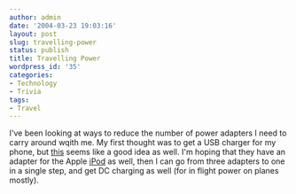 ```yaml
---
author: admin
date: '2004-03-23 19:03:16'
layout: post
slug: travelling-power
status: publish
title: Travelling Power
wordpress_id: '35'
categories:
- Technology
- Trivia
tags:
- Travel
---
```


I've been looking at ways to reduce the number of power adapters I need
to carry around wqith me. My first thought was to get a USB charger for
my phone, but [this](http://www.igo.com) seems like a good idea as well.
I'm hoping that they have an adapter for the Apple
[iPod](http://www.apple.com/ipod) as well, then I can go from three
adapters to one in a single step, and get DC charging as well (for in
flight power on planes mostly).
